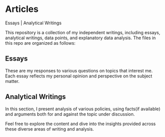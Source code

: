 # Articles
Essays | Analytical Writings 

This repository is a collection of my independent writings, including essays, analytical writings, data points, and explanatory data analysis. The files in this repo are organized as follows:

## Essays
These are my responses to various questions on topics that interest me. Each essay reflects my personal opinion and perspective on the subject matter.

## Analytical Writings
In this section, I present  analysis of various policies, using facts(if available) and arguments both for and against the topic under discussion.



Feel free to explore the content and dive into the insights provided across these diverse areas of writing and analysis.
